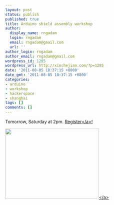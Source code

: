 ```yaml
---
layout: post
status: publish
published: true
title: Arduino shield assembly workshop
author:
  display_name: rngadam
  login: rngadam
  email: rngadam@gmail.com
  url: ''
author_login: rngadam
author_email: rngadam@gmail.com
wordpress_id: 1285
wordpress_url: http://xinchejian.com/?p=1285
date: '2011-08-05 18:37:15 +0800'
date_gmt: '2011-08-05 10:37:15 +0800'
categories:
- arduino
- workshop
- hackerspace
- shanghai
tags: []
comments: []
---
```

<p>Tomorrow, Saturday at 2pm.  <a href="http:&#47;&#47;xinchejian.com&#47;event&#47;?regevent_action=register&event_id=39&name_of_event=RoboracingWorkshop">Register<&#47;a>!</p>
<p><a href="http:&#47;&#47;xinchejian.com&#47;2011&#47;08&#47;05&#47;arduino-shield-assembly-workshop&#47;img_0005-1&#47;" rel="attachment wp-att-1286"><img src="http:&#47;&#47;xinchejian.com&#47;wp-content&#47;uploads&#47;2011&#47;08&#47;IMG_0005-1-300x225.jpg" alt="" title="IMG_0005-1" width="300" height="225" class="aligncenter size-medium wp-image-1286" &#47;><&#47;a></p>
